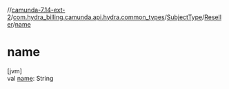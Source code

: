 //[camunda-7.14-ext-2](../../../../index.md)/[com.hydra_billing.camunda.api.hydra.common_types](../../index.md)/[SubjectType](../index.md)/[Reseller](index.md)/[name](name.md)

# name

[jvm]\
val [name](name.md): String
